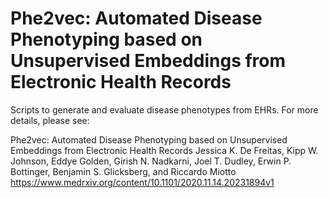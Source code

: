 # Phe2vec: Automated Disease Phenotyping based on Unsupervised Embeddings from Electronic Health Records

Scripts to generate and evaluate disease phenotypes from EHRs. For more details, please see:

Phe2vec: Automated Disease Phenotyping based on Unsupervised Embeddings from Electronic Health Records
Jessica K. De Freitas, Kipp W. Johnson, Eddye Golden, Girish N. Nadkarni, Joel T. Dudley, Erwin P. Bottinger, Benjamin S. Glicksberg, and Riccardo Miotto
https://www.medrxiv.org/content/10.1101/2020.11.14.20231894v1
